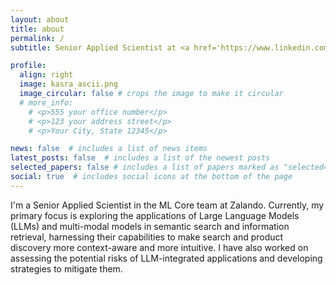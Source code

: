 ```yaml
---
layout: about
title: about
permalink: /
subtitle: Senior Applied Scientist at <a href='https://www.linkedin.com/in/kasra-hosseini/'>Zalando</a> | PhD Natural Sciences | Prev <a href='https://www.turing.ac.uk/'>The Alan Turing Institute</a> and <a href='https://www.ox.ac.uk/'>University of Oxford</a>

profile:
  align: right
  image: kasra_ascii.png
  image_circular: false # crops the image to make it circular
  # more_info:
    # <p>555 your office number</p>
    # <p>123 your address street</p>
    # <p>Your City, State 12345</p>

news: false  # includes a list of news items
latest_posts: false  # includes a list of the newest posts
selected_papers: false # includes a list of papers marked as "selected={true}"
social: true  # includes social icons at the bottom of the page
---
```


I'm a Senior Applied Scientist in the ML Core team at Zalando. Currently, my primary focus is exploring the applications of Large Language Models (LLMs) and multi-modal models in semantic search and information retrieval, harnessing their capabilities to make search and product discovery more context-aware and more intuitive. I have also worked on assessing the potential risks of LLM-integrated applications and developing strategies to mitigate them.